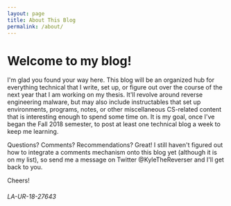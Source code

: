 ```yaml
---
layout: page
title: About This Blog
permalink: /about/
---
```


# Welcome to my blog!

I'm glad you found your way here. This blog will be an organized hub for everything technical that I write, set up, or figure out over the course of the next year that I am working on my thesis.
It'll revolve around reverse engineering malware, but may also include instructables that set up environments, programs, notes, or other miscellaneous CS-related content that is interesting enough to spend some time on. 
It is my goal, once I've began the Fall 2018 semester, to post at least one technical blog a week to keep me learning. 

Questions? Comments? Recommendations? Great! I still haven't figured out how to integrate a comments mechanism onto this blog yet (although it is on my list), so send me a message on Twitter @KyleTheReverser and I'll get back to you. 

Cheers!

<!--
##### Default 'About' page content that I haven't deleted yet

This is the base Jekyll theme. You can find out more info about customizing your Jekyll theme, as well as basic Jekyll usage documentation at [jekyllrb.com](https://jekyllrb.com/)

You can find the source code for Minima at GitHub:
[jekyll][jekyll-organization] /
[minima](https://github.com/jekyll/minima)

You can find the source code for Jekyll at GitHub:
[jekyll][jekyll-organization] /
[jekyll](https://github.com/jekyll/jekyll)
-->

###### LA-UR-18-27643
[jekyll-organization]: https://github.com/jekyll
